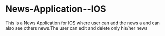 # News-Application--IOS
This is a News Application for IOS where user can add the news a and can also see others news.The user can edit and delete only his/her news
